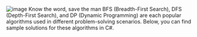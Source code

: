 
![image](https://github.com/user-attachments/assets/3b5ad454-cbaa-45e2-a88e-07ca0898e6e7)
Know the word, save the man
BFS (Breadth-First Search), DFS (Depth-First Search), and DP (Dynamic Programming) are each popular algorithms used in different problem-solving scenarios. Below, you can find sample solutions for these algorithms in C#.

